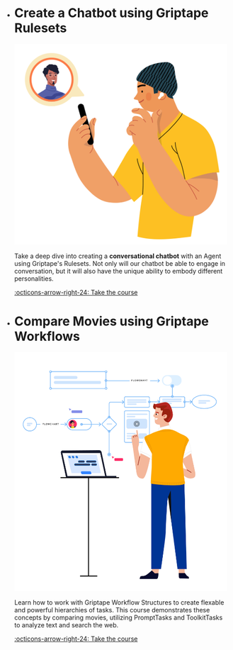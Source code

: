 
<div class="grid grid-wide cards" markdown>

-   # Create a Chatbot using Griptape Rulesets

    ![img](courses/chatbot-rulesets/assets/img/call.png)
    
    Take a deep dive into creating a **conversational chatbot** with an Agent using Griptape's Rulesets. Not only will our chatbot be able to engage in conversation, but it will also have the unique ability to embody different personalities.
    
    [:octicons-arrow-right-24: Take the course](courses/chatbot-rulesets/index.md)

-   # Compare Movies using Griptape Workflows

    ![img](courses/compare-movies-workflow/assets/img/flowchart.png)
    
    Learn how to work with Griptape Workflow Structures to create flexable and powerful hierarchies of tasks. This course demonstrates these concepts by comparing movies, utilizing PromptTasks and ToolkitTasks to analyze text and search the web.
    
    [:octicons-arrow-right-24: Take the course](courses/compare-movies-workflow/index.md)
</div>